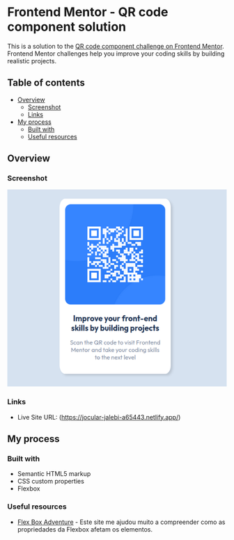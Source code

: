 # Frontend Mentor - QR code component solution

This is a solution to the [QR code component challenge on Frontend Mentor](https://www.frontendmentor.io/challenges/qr-code-component-iux_sIO_H). Frontend Mentor challenges help you improve your coding skills by building realistic projects. 

## Table of contents

- [Overview](#overview)
  - [Screenshot](#screenshot)
  - [Links](#links)
- [My process](#my-process)
  - [Built with](#built-with)
  - [Useful resources](#useful-resources)



## Overview

### Screenshot

![](./qr-code-challenge.png)


### Links

- Live Site URL: (https://jocular-jalebi-a65443.netlify.app/)

## My process

### Built with

- Semantic HTML5 markup
- CSS custom properties
- Flexbox


### Useful resources

- [Flex Box Adventure](https://codingfantasy.com/games/flexboxadventure) - Este site me ajudou muito a compreender como as propriedades da Flexbox afetam os elementos.


